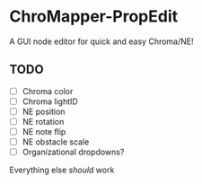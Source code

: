 # ChroMapper-PropEdit

A GUI node editor for quick and easy Chroma/NE!

## TODO

- [ ] Chroma color
- [ ] Chroma lightID
- [ ] NE position
- [ ] NE rotation
- [ ] NE note flip
- [ ] NE obstacle scale
- [ ] Organizational dropdowns?

Everything else *should* work
